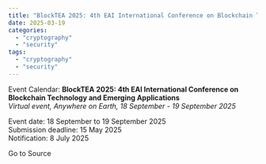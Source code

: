 ```yaml
---
title: "BlockTEA 2025: 4th EAI International Conference on Blockchain Technology and Emerging Applications"
date: 2025-03-19
categories: 
  - "cryptography"
  - "security"
tags: 
  - "cryptography"
  - "security"
---
```


Event Calendar: **BlockTEA 2025: 4th EAI International Conference on Blockchain Technology and Emerging Applications**  
_Virtual event, Anywhere on Earth, 18 September - 19 September 2025_

Event date: 18 September to 19 September 2025  
Submission deadline: 15 May 2025  
Notification: 8 July 2025

Go to Source
